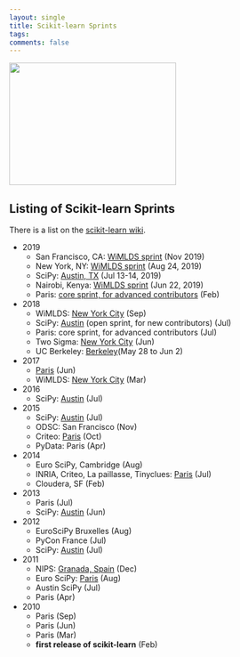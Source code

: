 ```yaml
---
layout: single
title: Scikit-learn Sprints
tags: 
comments: false
---
```



<p float="left">
  <img src="../../assets/images/scikit-learn-logo.png"  width="300" height="220"/> 
</p>


## Listing of Scikit-learn Sprints

There is a list on the [scikit-learn wiki](https://github.com/scikit-learn/scikit-learn/wiki/Past-sprints). 

- 2019  
  - San Francisco, CA:  [WiMLDS sprint](http://wimlds.org/opensourcesprints-2/bay-area-scikit-sprint-2019/) (Nov 2019)
  - New York, NY:  [WiMLDS sprint](http://wimlds.org/opensourcesprints-2/nyc-scikit-sprint-2019/) (Aug 24, 2019)
  - SciPy:  [Austin, TX](https://www.scipy2019.scipy.org/sprints) (Jul 13-14, 2019)  
  - Nairobi, Kenya:  [WiMLDS sprint](http://wimlds.org/nairobi-scikit-sprint-2019/) (Jun 22, 2019)
  - Paris:  [core sprint, for advanced contributors](https://scikit-learn.fondation-inria.fr/en/scikit-learn-sprint-in-paris/) (Feb)
- 2018
  - WiMLDS:  [New York City](https://reshamas.github.io/highlights-from-the-2018-NYC-WiMLDS-scikit-sprint) (Sep)
  - SciPy:  [Austin](http://gael-varoquaux.info/programming/sprint-on-scikit-learn-in-paris-and-austin.html) (open sprint, for new contributors) (Jul)
  - Paris:  core sprint, for advanced contributors (Jul)
  - Two Sigma:  [New York City](https://twitter.com/amuellerml/status/1007670849774784512) (Jun) 
  - UC Berkeley:  [Berkeley](https://github.com/scikit-image/scikit-image/wiki/UC-Berkeley-(BIDS)-sprint,-May-28-Jun-2-2018)(May 28 to Jun 2)
- 2017
  - [Paris](http://gael-varoquaux.info/programming/scikit-learn-paris-sprint-2017.html) (Jun)
  - WiMLDS: [New York City](https://github.com/WiMLDS/scikit-sprint-nyc-2017/blob/master/README.md) (Mar)
- 2016
  - SciPy:  [Austin](https://scipy2016.scipy.org/ehome/146062/332969/) (Jul)
- 2015
  - SciPy:  [Austin](https://scipy2016.scipy.org/ehome/115969/292867/) (Jul)
  - ODSC:   San Francisco (Nov)
  - Criteo:  [Paris](https://twitter.com/GaelVaroquaux/status/656847270550310912) (Oct)
  - PyData:  Paris (Apr)
- 2014
  - Euro SciPy, Cambridge (Aug)
  - INRIA, Criteo, La paillasse, Tinyclues:  [Paris](http://gael-varoquaux.info/programming/scikit-learn-2014-sprint-a-report.html) (Jul)
  - Cloudera, SF (Feb)
- 2013
  - Paris (Jul)
  - SciPy:  [Austin](https://conference.scipy.org/scipy2013/sprint_detail.php?id=36) (Jun)
- 2012
  - EuroSciPy Bruxelles (Aug)
  - PyCon France (Jul)
  - SciPy:  [Austin](http://conference.scipy.org/scipy2012/sprints/sprint_detail.php?id=15) (Jul)
- 2011
  - NIPS:  [Granada, Spain](http://gael-varoquaux.info/programming/scikit-learn-nips-2011-sprint-international-thanks-to-our-sponsors.html) (Dec)
  - Euro SciPy:  [Paris](http://fa.bianp.net/blog/2011/scikit-learn-euroscipy-2011-coding-sprint-day-one/) (Aug)
  - Austin SciPy (Jul)
  - Paris (Apr)
- 2010 
  - Paris (Sep)
  - Paris (Jun)
  - Paris (Mar)
  - **first release of scikit-learn** (Feb)
